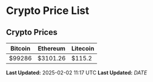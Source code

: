 # Crypto Price List

## Crypto Prices
| Bitcoin | Ethereum | Litecoin |
| ------- | -------- | -------- |
| $99286 | $3101.26 | $115.2 |
**Last Updated:** 2025-02-02 11:17 UTC
**Last Updated:** $DATE$
